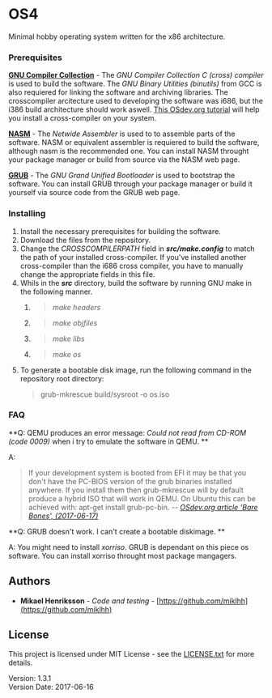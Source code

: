 # OS4
Minimal hobby operating system written for the x86 architecture.

### Prerequisites
**[GNU Compiler Collection](https://gcc.gnu.org/)** - The *GNU Compiler Collection C (cross) compiler* is used to build the software. The *GNU Binary Utilities (binutils)* from GCC is also requiered for linking the software and archiving libraries. The crosscompiler arcitecture used to developing the software was i686, but the i386 build architecture should work aswell. [This OSdev.org tutorial](http://wiki.osdev.org/GCC_Cross-Compiler) will help you install a cross-compiler on your system.

**[NASM](http://www.nasm.us/)** - The *Netwide Assembler* is used to to assemble parts of the software. NASM or equivalent assembler is requiered to build the software, although nasm is the recommended one. You can install NASM throught your package manager or build from source via the NASM web page.

**[GRUB](https://www.gnu.org/software/grub/)** - The *GNU Grand Unified Bootloader* is used to bootstrap the software. You can install GRUB through your package manager or build it yourself via source code from the GRUB web page.

### Installing
1. Install the necessary prerequisites for building the software.
2. Download the files from the repository.
3. Change the *CROSSCOMPILERPATH* field in ***src/make.config*** to match the path of your installed cross-compiler. If you've installed another cross-compiler than the i686 cross compiler, you have to manually change the appropriate fields in this file.
4. Whils in the ***src*** directory, build the software by running GNU make in the following manner.
    1. > *make headers*
    2. > *make objfiles*
    3. > *make libs*
    4. > *make os*
5. To generate a bootable disk image, run the following command in the repository root directory:
    > grub-mkrescue build/sysroot -o os.iso
    
### FAQ
**Q: QEMU produces an error message: *Could not read from CD-ROM (code 0009)* when i try to emulate the software in QEMU. **

A: 
> If your development system is booted from EFI it may be that you don't have the PC-BIOS version of the grub binaries installed anywhere. If you install them then grub-mkrescue will by default produce a hybrid ISO that will work in QEMU. On Ubuntu this can be achieved with: apt-get install grub-pc-bin.
> -- <cite>[OSdev.org article 'Bare Bones', (2017-06-17)][1]</cite>
    
**Q: GRUB doesn't work. I can't create a bootable diskimage. **

A: You might need to install *xorriso*. GRUB is dependant on this piece os software. You can install xorriso throught most package mangagers.


## Authors
* **Mikael Henriksson** - *Code and testing* - [https://github.com/miklhh](https://github.com/miklhh)

## License
This project is licensed under MIT License - see the [LICENSE.txt](LICENSE.txt) for more details.

Version: 1.3.1 <br />
Version Date: 2017-06-16

[1]:http://wiki.osdev.org/Bare_bones#Frequently_Asked_Questions

